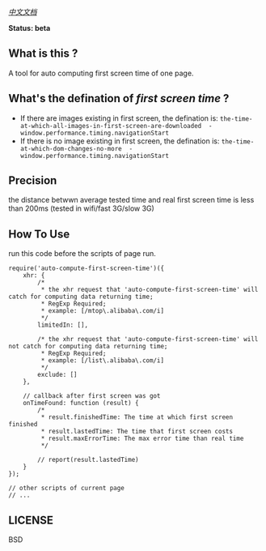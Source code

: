 *[中文文档](./README_zh.md)*

**Status: beta**

## What is this ?

A tool for auto computing first screen time of one page.

## What's the defination of *first screen time* ?

+   If there are images existing in first screen, the defination is: `the-time-at-which-all-images-in-first-screen-are-downloaded  -  window.performance.timing.navigationStart`
+   If there is no image existing in first screen, the defination is: `the-time-at-which-dom-changes-no-more  -  window.performance.timing.navigationStart`

## Precision

the distance betwwn average tested time and real first screen time is less than 200ms (tested in wifi/fast 3G/slow 3G)

## How To Use

run this code before the scripts of page run.

```
require('auto-compute-first-screen-time')({
    xhr: {
        /*
         * the xhr request that 'auto-compute-first-screen-time' will catch for computing data returning time;
         * RegExp Required;
         * example: [/mtop\.alibaba\.com/i]
         */
        limitedIn: [],

        /* the xhr request that 'auto-compute-first-screen-time' will not catch for computing data returning time;
         * RegExp Required;
         * example: [/list\.alibaba\.com/i]
         */
        exclude: []
    },

    // callback after first screen was got
    onTimeFound: function (result) {
        /* 
         * result.finishedTime: The time at which first screen finished
         * result.lastedTime: The time that first screen costs
         * result.maxErrorTime: The max error time than real time
         */

        // report(result.lastedTime)
    }
});

// other scripts of current page
// ...
```

## LICENSE

BSD